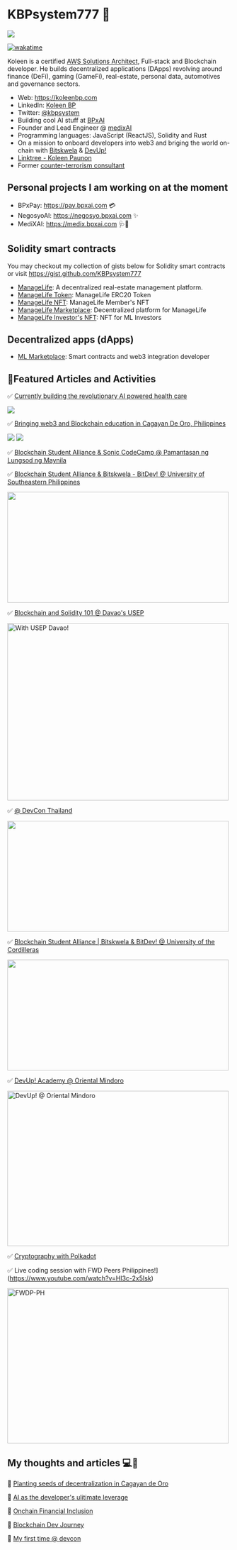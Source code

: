 # KBPsystem777 🐳

![](https://komarev.com/ghpvc/?username=kbpsystem777&style=for-the-badge)

[![wakatime](https://wakatime.com/badge/user/7d99c5ac-1c90-4a13-8706-47306dc78f9d.svg)](https://wakatime.com/@7d99c5ac-1c90-4a13-8706-47306dc78f9d)


Koleen is a certified [AWS Solutions Architect](https://www.credly.com/badges/4ee1f735-b7e0-40bd-b679-794ea1bcf385/public_url), Full-stack and Blockchain developer. He builds decentralized applications (DApps) revolving around finance (DeFi), gaming (GameFi), real-estate, personal data, automotives and governance sectors.

- Web: https://koleenbp.com
- LinkedIn: [Koleen BP](https://www.linkedin.com/in/koleenbp)
- Twitter: [@kbpsystem](https://twitter.com/kbpsystem)
- Building cool AI stuff at [BPxAI](https://bpxai.com)
- Founder and Lead Engineer @ [medixAI](https://medix.bpxai.com)
- Programming languages: JavaScript (ReactJS),  Solidity and Rust
- On a mission to onboard developers into web3 and briging the world on-chain with [Bitskwela](https://bitskwela.com) & [DevUp!](https://www.devup.academy/)
- [Linktree - Koleen Paunon](https://linktr.ee/koleenbp)
- Former [counter-terrorism consultant](https://www.un.org/en/ga/sixth/75/int_terrorism/philippines_e.pdf)

## Personal projects I am working on at the moment

- BPxPay: https://pay.bpxai.com 💳
- NegosyoAI: https://negosyo.bpxai.com ✨
- MediXAI: https://medix.bpxai.com 🩺🤖


## Solidity smart contracts

You may checkout my collection of gists below for Solidity smart contracts or visit https://gist.github.com/KBPsystem777

- [ManageLife](https://managelife.co): A decentralized real-estate management platform.
- [ManageLife Token](https://etherscan.io/address/0x113361a5ca06a36b63646d6ab076f3d040970c97): ManageLife ERC20 Token
- [ManageLife NFT](https://etherscan.io/address/0x5aa43df98b3fa29595c2884f16ee977fbf3ec344): ManageLife Member's NFT
- [ManageLife Marketplace](https://etherscan.io/address/0x81906929b10416a65a305d498267fe20adfc4746): Decentralized platform for ManageLife
- [ManageLife Investor's NFT](https://etherscan.io/address/0x553e305f2d8dca274b19b1cef35720d4bc7f8fa0): NFT for ML Investors


## Decentralized apps (dApps)

- [ML Marketplace](https://market.managelife.io): Smart contracts and web3 integration developer

## 📰Featured Articles and Activities

✅ [Currently building the revolutionary AI powered health care](https://medix.bpxai.com)

<image src="https://medix.bpxai.com/home/medixai.png?height=400&width=600">


✅ [Bringing web3 and Blockchain education in Cagayan De Oro, Philippines](https://x.com/jirols_btc/status/1937031079858430054/photo/3)


<image src="https://pbs.twimg.com/media/GuJG73RagAIg1_R?format=jpg&name=4096x4096">

<image src="https://pbs.twimg.com/media/GuG3IMEX0AArztd?format=jpg&name=4096x4096">


✅ [Blockchain Student Alliance & Sonic CodeCamp @ Pamantasan ng Lungsod ng Maynila](https://www.bitdigest.io/posts/bitskwela-equips-plm-developers-for-web3-careers-with-sonic-codecamp)




✅ [Blockchain Student Alliance & Bitskwela - BitDev! @ University of Southeastern Philippines](https://www.bitdigest.io/posts/highlights-from-bsas-getting-started-with-blockchain-workshop-in-partnership-with-university-of-southeastern-philippines)

<image src="https://cdn.prod.website-files.com/65caf45457fd0cc1889666d2/675bac4771d12058a806dce0_bsa-university-of-southeastern.png" height="250" width="500">

✅ [Blockchain and Solidity 101 @ Davao's USEP](https://www.facebook.com/share/p/15W1gmjw79/)

<image src="image.png" alt="With USEP Davao!" height="400" width="500">

✅ [@ DevCon Thailand](https://www.bitdigest.io/posts/bitskwela-attends-thailand-blockchain-week-global-ethereum-conference---devcon-sea-and-community-events-in-bangkok-thailand)

<image src="https://cdn.prod.website-files.com/65caf45457fd0cc1889666d2/674aef08f98b4a7a25e48f8d_compressed%252FzHe3N4VK_uploaded_with_phoneflow.webp" height="250" width="500">

✅ [Blockchain Student Alliance | Bitskwela & BitDev! @ University of the Cordilleras](https://www.bitdigest.io/posts/highlights-from-bsas-getting-started-with-blockchain-workshop-in-partnership-with-university-of-the-cordilleras?fbclid=IwY2xjawH2E6NleHRuA2FlbQIxMAABHSGxrg2moNb-sfjE1jBqFPtK8gQorEpA9PPc4G_YC0EXBVxuXMAbayGCYA_aem_dEbzne9T3O2gqkvJABgVsg)

<image src="https://cdn.prod.website-files.com/65caf45457fd0cc1889666d2/6753ad90c8a57c460f1c1dc0_bsa-uni-of-cordilleras.png" height="250" width="500">


✅ [DevUp! Academy @ Oriental Mindoro](https://www.facebook.com/share/p/15uTVJZh6C/)

<image alt="DevUp! @ Oriental Mindoro" src="image-1.png" height="350" width="500">

✅ [Cryptography with Polkadot](https://www.facebook.com/share/p/1BYMyG37i6/)

✅ Live coding session with FWD Peers Philippines!](https://www.youtube.com/watch?v=Hl3c-2x5Isk)

<image alt="FWDP-PH" src="image-2.png" height="350" width="500">

## My thoughts and articles 💻🔗

💬 [Planting seeds of decentralization in Cagayan de Oro](https://koleenbp.substack.com/p/planting-seeds-of-a-decentralized)

💬 [AI as the developer's ulitimate leverage](https://koleenbp.substack.com/p/ai-is-not-a-threat-to-developers)

💬 [Onchain Financial Inclusion](https://koleenbp.substack.com/p/onchain-financial-inclusion-how-builders)

💬 [Blockchain Dev Journey](https://github.com/KBPsystem777/blockchain-development-journey)

💬 [My first time @ devcon](https://koleenbp.substack.com/p/my-devcon7-experience-exploring-bangkok)


